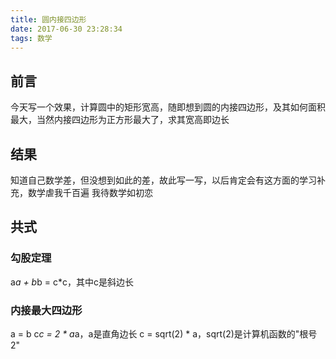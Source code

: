 ```yaml
---
title: 圆内接四边形
date: 2017-06-30 23:28:34
tags: 数学
---
```


## 前言
今天写一个效果，计算圆中的矩形宽高，随即想到圆的内接四边形，及其如何面积最大，当然内接四边形为正方形最大了，求其宽高即边长

## 结果
知道自己数学差，但没想到如此的差，故此写一写，以后肯定会有这方面的学习补充，数学虐我千百遍 我待数学如初恋

## 共式

### 勾股定理
a*a + b*b = c*c，其中c是斜边长

### 内接最大四边形
a = b
c*c = 2 * a*a，a是直角边长
c = sqrt(2) * a，sqrt(2)是计算机函数的"根号2"
